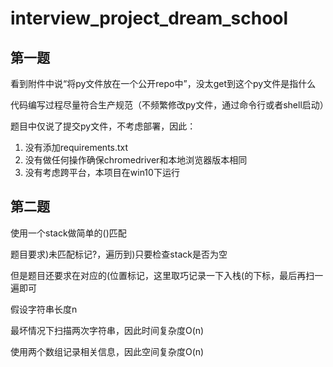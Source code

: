 # interview_project_dream_school

## 第一题

看到附件中说“将py文件放在一个公开repo中”，没太get到这个py文件是指什么

代码编写过程尽量符合生产规范（不频繁修改py文件，通过命令行或者shell启动）

题目中仅说了提交py文件，不考虑部署，因此：
1. 没有添加requirements.txt
2. 没有做任何操作确保chromedriver和本地浏览器版本相同
3. 没有考虑跨平台，本项目在win10下运行

## 第二题

使用一个stack做简单的()匹配

题目要求)未匹配标记?，遍历到)只要检查stack是否为空

但是题目还要求在对应的(位置标记，这里取巧记录一下入栈(的下标，最后再扫一遍即可

假设字符串长度n

最坏情况下扫描两次字符串，因此时间复杂度O(n)

使用两个数组记录相关信息，因此空间复杂度O(n)
